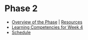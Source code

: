 # Phase 2

- [Overview of the Phase](overview.md) | [Resources](resources.md)
- [Learning Competencies for Week 4](learning-competencies/week-4-lc.md)
- [Schedule](schedule.md)
